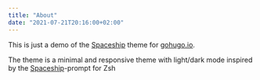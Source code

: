```yaml
---
title: "About"
date: "2021-07-21T20:16:00+02:00"
---
```


This is just a demo of the [Spaceship](https://github.com/sjovang/gohugo-spaceship) theme for [gohugo.io](https://gohugo.io).

The theme is a minimal and responsive theme with light/dark mode inspired by the [Spaceship](https://github.com/spaceship-prompt/spaceship-prompt)-prompt for Zsh